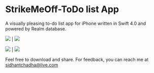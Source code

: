 # StrikeMeOff-ToDo list App
A visually pleasing to-do list app for iPhone written in Swift 4.0 and powered by Realm database.

![](https://i.imgrpost.com/imgr/2018/08/29/1.jpg)  |  ![](https://i.imgrpost.com/imgr/2018/08/29/2.jpg)

![](https://i.imgrpost.com/imgr/2018/08/29/3.jpg)  |  ![](https://i.imgrpost.com/imgr/2018/08/29/4.jpg)

Feel free to download and share. For feedback, you can reach me at sidhantchadha@live.com
